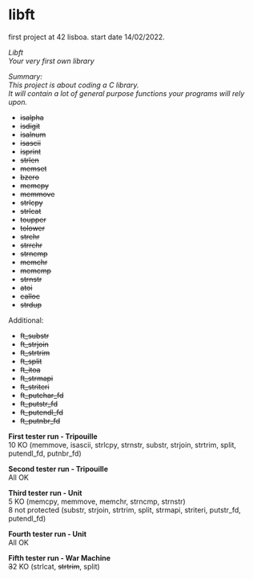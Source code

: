 # libft

first project at 42 lisboa. start date 14/02/2022.

*Libft*  
*Your very first own library*

*Summary:*  
*This project is about coding a C library.*  
*It will contain a lot of general purpose functions your programs will rely upon.*

* ~~isalpha~~  
* ~~isdigit~~  
* ~~isalnum~~  
* ~~isascii~~  
* ~~isprint~~  
* ~~strlen~~  
* ~~memset~~  
* ~~bzero~~  
* ~~memcpy~~  
* ~~memmove~~  
* ~~strlcpy~~  
* ~~strlcat~~  
* ~~toupper~~  
* ~~tolower~~  
* ~~strchr~~  
* ~~strrchr~~  
* ~~strncmp~~  
* ~~memchr~~  
* ~~memcmp~~  
* ~~strnstr~~  
* ~~atoi~~  
* ~~calloc~~  
* ~~strdup~~  

Additional:
* ~~ft_substr~~
* ~~ft_strjoin~~
* ~~ft_strtrim~~
* ~~ft_split~~
* ~~ft_itoa~~
* ~~ft_strmapi~~
* ~~ft_striteri~~
* ~~ft_putchar_fd~~
* ~~ft_putstr_fd~~
* ~~ft_putendl_fd~~
* ~~ft_putnbr_fd~~

**First tester run - Tripouille**  
10 KO (memmove, isascii, strlcpy, strnstr, substr, strjoin, strtrim, split, putendl_fd, putnbr_fd)  

**Second tester run - Tripouille**  
All OK  

**Third tester run - Unit**  
5 KO (memcpy, memmove, memchr, strncmp, strnstr)  
8 not protected (substr, strjoin, strtrim, split, strmapi, striteri, putstr_fd, putendl_fd)

**Fourth tester run - Unit**   
All OK  

**Fifth tester run - War Machine**   
~~3~~2 KO (strlcat, ~~strtrim~~, split)  